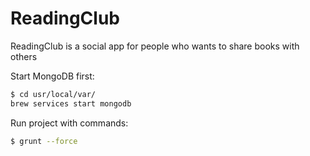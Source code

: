 # ReadingClub
ReadingClub is a social app for people who wants to share books with others

Start MongoDB first:

```bash
$ cd usr/local/var/
brew services start mongodb
```

Run project with commands:

```bash
$ grunt --force
```
